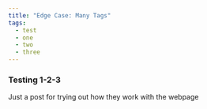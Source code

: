 ```yaml
---
title: "Edge Case: Many Tags"
tags:
  - test
  - one
  - two
  - three
---
```



### Testing 1-2-3   
Just a post for trying out how they work with the webpage
